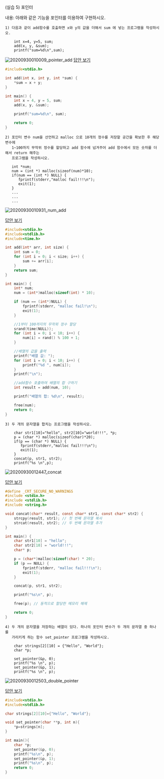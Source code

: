 (실습 5) 포인터

내용: 아래와 같은 기능을 포인터를 이용하여 구현하시오.

    1) 다음과 같이 add함수를 호출하면 x와 y의 값을 더해서 sum 에 넣는 프로그램을 작성하시오.

        int x=4, y=5, sum;
        add(x, y, &sum); 
        printf("sum=%d\n",sum);

![20200930010009_pointer_add](https://github.com/qlkdkd/DataStruct/assets/71871927/976f4a3e-372e-42df-8737-174ee9200831)
[답안 보기](https://github.com/qlkdkd/DataStruct/blob/main/week6/practice6_1/practice6_1/FileName.c)
```c
#include<stdio.h>

int add(int x, int y, int *sum) {
	*sum = x + y;
}

int main() {
	int x = 4, y = 5, sum;
	add(x, y, &sum);

	printf("sum=%d\n", sum);

	return 0;
}
```


    2) 포인터 변수 num을 선언하고 malloc 으로 10개의 정수를 저장할 공간을 확보한 후 해당 변수에
       1~100까지 무작위 정수를 할당하고 add 함수에 넘겨주어 add 함수에서 모든 숫자를 더해서 return 해주는
       프로그램을 작성하시오.

       int *num;
       num = (int *) malloc(sizeof(num)*10);
       if(num == (int *) NULL) {
          fprintf(stderr,"malloc fail!!!\n");
          exit(1);
       }
       ...
       ...
       ...

![20200930010931_num_add](https://github.com/qlkdkd/DataStruct/assets/71871927/07082198-c432-4ee0-bd69-7664e4076302)

[답안 보기](https://github.com/qlkdkd/DataStruct/blob/main/week6/practice6_2/practice6_2/FileName.c)
```c
#include<stdio.h>
#include<stdlib.h>
#include<time.h>

int add(int* arr, int size) {
	int sum = 0;
	for (int i = 0; i < size; i++) {
		sum += arr[i];
	}
	return sum;
}

int main() {
	int* num;
	num = (int*)malloc(sizeof(int) * 10);

	if (num == (int*)NULL) {
		fprintf(stderr, "malloc fail!\n");
		exit(1);
	}

	//1부터 100까지의 무작위 정수 할당
	srand(time(NULL));
	for (int i = 0; i < 10; i++) {
		num[i] = rand() % 100 + 1;
	}

	//배열의 값을 출력
	printf("배열 값: ");
	for (int i = 0; i < 10; i++) {
		printf("%d ", num[i]);
	}
	printf("\n");

	//add함수 호출하여 배열의 합 구하기
	int result = add(num, 10);

	printf("배열의 합: %d\n", result);

	free(num);
	return 0;
}
```

    3) 두 개의 문자열을 합치는 프로그램을 작성하시오.

        char str1[10]="hello", str2[10]="world!!!", *p;
        p = (char *) malloc(sizeof(char)*20);
        if(p == (char *) NULL) {
           fprintf(stderr,"malloc fail!!!\n");
           exit(1);
        }
        concat(p, str1, str2);
        printf("%s \n",p);

![20200930012447_concat](https://github.com/qlkdkd/DataStruct/assets/71871927/74b4aa55-7847-4abc-8916-38df75de906f)

[답안 보기](https://github.com/qlkdkd/DataStruct/blob/main/week6/practice6_3/practice6_3/FileName.c)
```c
#define _CRT_SECURE_NO_WARNINGS
#include <stdio.h>
#include <stdlib.h>
#include <string.h>

void concat(char* result, const char* str1, const char* str2) {
    strcpy(result, str1); // 첫 번째 문자열 복사
    strcat(result, str2); // 두 번째 문자열 추가
}

int main() {
    char str1[10] = "hello";
    char str2[10] = "world!!!";
    char* p;

    p = (char*)malloc(sizeof(char) * 20);
    if (p == NULL) {
        fprintf(stderr, "malloc fail!!!\n");
        exit(1);
    }

    concat(p, str1, str2);

    printf("%s\n", p);

    free(p); // 동적으로 할당한 메모리 해제

    return 0;
}
```
    4) 두 개의 문자열을 저장하는 배열이 있다. 하나의 포인터 변수가 두 개의 문자열 중 하나를 
       가리키게 하는 함수 set_pointer 프로그램을 작성하시오.

        char strings[2][10] = {"Hello", "World"};
        char *p;

        set_pointer(&p, 0);
        printf("%s \n", p);
        set_pointer(&p, 1);
        printf("%s \n", p);

 ![20200930012503_double_pointer](https://github.com/qlkdkd/DataStruct/assets/71871927/246930b5-cdd6-44d0-862d-72ca8cd0c32c)

[답안 보기](https://github.com/qlkdkd/DataStruct/blob/main/week6/practice6_4/practice6_4/FileName.c)
```c
#include<stdio.h>
#include<stdlib.h>

char strings[2][10]={"Hello", "World"};

void set_pointer(char **p, int n){
    *p=strings[n];
}

int main(){
    char *p;
    set_pointer(&p, 0);
    printf("%s\n", p);
    set_pointer(&p, 1);
    printf("%s\n", p);
    return 0;
}
```
